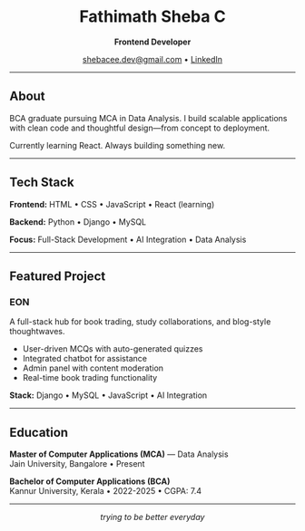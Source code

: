 <div align="center">

# Fathimath Sheba C

**Frontend Developer**

[shebacee.dev@gmail.com](mailto:shebacee.dev@gmail.com) • [LinkedIn](http://www.linkedin.com/in/fathimath-sheba-c)

</div>

---

## About

BCA graduate pursuing MCA in Data Analysis. I build scalable applications with clean code and thoughtful design—from concept to deployment.

Currently learning React. Always building something new.

---

## Tech Stack

**Frontend:** HTML • CSS • JavaScript • React (learning)

**Backend:** Python • Django • MySQL

**Focus:** Full-Stack Development • AI Integration • Data Analysis

---

## Featured Project

### EON

A full-stack hub for book trading, study collaborations, and blog-style thoughtwaves.

- User-driven MCQs with auto-generated quizzes
- Integrated chatbot for assistance
- Admin panel with content moderation
- Real-time book trading functionality

**Stack:** Django • MySQL • JavaScript • AI Integration

---

## Education

**Master of Computer Applications (MCA)** — Data Analysis  
Jain University, Bangalore • Present

**Bachelor of Computer Applications (BCA)**  
Kannur University, Kerala • 2022-2025 • CGPA: 7.4

---

<div align="center">

*trying to be better everyday*


</div>
